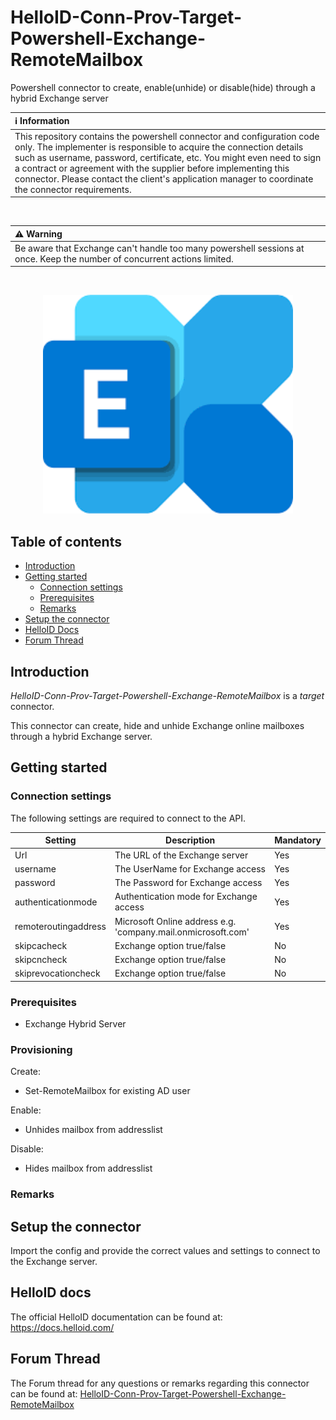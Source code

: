 # HelloID-Conn-Prov-Target-Powershell-Exchange-RemoteMailbox
Powershell connector to create, enable(unhide) or disable(hide) through a hybrid Exchange server

| :information_source: Information |
|:---------------------------|
| This repository contains the powershell connector and configuration code only. The implementer is responsible to acquire the connection details such as username, password, certificate, etc. You might even need to sign a contract or agreement with the supplier before implementing this connector. Please contact the client's application manager to coordinate the connector requirements.       |

<br />

| :warning: Warning |
|:---------------------------|
| Be aware that Exchange can't handle too many powershell sessions at once. Keep the number of concurrent actions limited.      |

<br />

<p align="center">
  <img src="assets/logo.png" width="400">
</p>

## Table of contents

- [Introduction](#Introduction)
- [Getting started](#Getting-started)
  + [Connection settings](#Connection-settings)
  + [Prerequisites](#Prerequisites)
  + [Remarks](#Remarks)
- [Setup the connector](@Setup-The-Connector)
- [HelloID Docs](#HelloID-docs)
- [Forum Thread](#forum-thread)

## Introduction

_HelloID-Conn-Prov-Target-Powershell-Exchange-RemoteMailbox_ is a _target_ connector.   

This connector can create, hide and unhide Exchange online mailboxes through a hybrid Exchange server.

## Getting started

### Connection settings

The following settings are required to connect to the API.

| Setting      | Description                        | Mandatory   |
| ------------ | -----------                        | ----------- |
| Url      | The URL of the Exchange server              | Yes |
| username     | The UserName for Exchange access | Yes |
| password     | The Password for Exchange access | Yes |
| authenticationmode      | Authentication mode for Exchange access| Yes |
| remoteroutingaddress | Microsoft Online address e.g. 'company.mail.onmicrosoft.com'  | Yes |
| skipcacheck | Exchange option true/false  | No |
| skipcncheck | Exchange option true/false  | No |
| skiprevocationcheck | Exchange option true/false  | No |

### Prerequisites
* Exchange Hybrid Server

### Provisioning

Create:
* Set-RemoteMailbox for existing AD user  

Enable:
*  Unhides mailbox from addresslist

Disable:
*  Hides mailbox from addresslist

### Remarks
 
## Setup the connector

Import the config and provide the correct values and settings to connect to the Exchange server.

## HelloID docs

The official HelloID documentation can be found at: https://docs.helloid.com/

## Forum Thread
The Forum thread for any questions or remarks regarding this connector can be found at: [HelloID-Conn-Prov-Target-Powershell-Exchange-RemoteMailbox](https://forum.helloid.com/forum/helloid-connectors/provisioning/749-helloid-prov-target-exchange-remote-mailbox)
